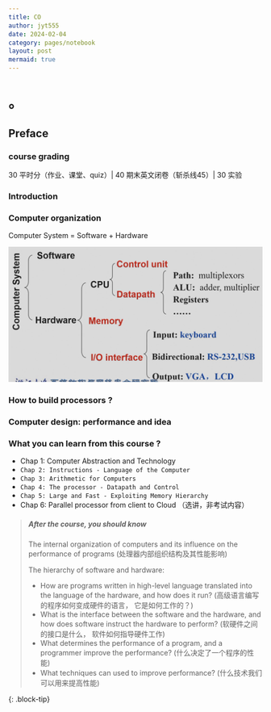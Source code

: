 ```yaml
---
title: CO
author: jyt555
date: 2024-02-04
category: pages/notebook
layout: post
mermaid: true
---
```


# 。

## Preface

### course grading

30 平时分（作业、课堂、quiz）| 40 期末英文闭卷（斩杀线45）| 30 实验

### Introduction

### Computer organization

Computer System = Software + Hardware

![](../../assets/notebook/Snipaste_2024-03-04_08-07-06.png)



### How to build processors ?



### Computer design: performance and idea

### What you can learn from this course ?

* Chap 1: Computer Abstraction and Technology
* `Chap 2: Instructions - Language of the Computer`
* `Chap 3: Arithmetic for Computers`
* `Chap 4: The processor - Datapath and Control`
* `Chap 5: Large and Fast - Exploiting Memory Hierarchy`
* Chap 6: Parallel processor from client to Cloud （选讲，非考试内容）

> ##### After the course, you should know
>
> The internal organization of computers and its influence on the performance of programs 
> (处理器内部组织结构及其性能影响)
>
> The hierarchy of software and hardware:
>
> * How are programs written in high-level language translated into the language of the hardware, and how does it run?
>   (高级语言编写的程序如何变成硬件的语言， 它是如何工作的？)
> * What is the interface between the software and the hardware, and how does software instruct the hardware to perform?
>   (软硬件之间的接口是什么， 软件如何指导硬件工作)
> * What determines the performance of a program, and a programmer improve the performance?
>   (什么决定了一个程序的性能)
> * What techniques can used to improve performance?
>   (什么技术我们可以用来提高性能)
>
{: .block-tip}
